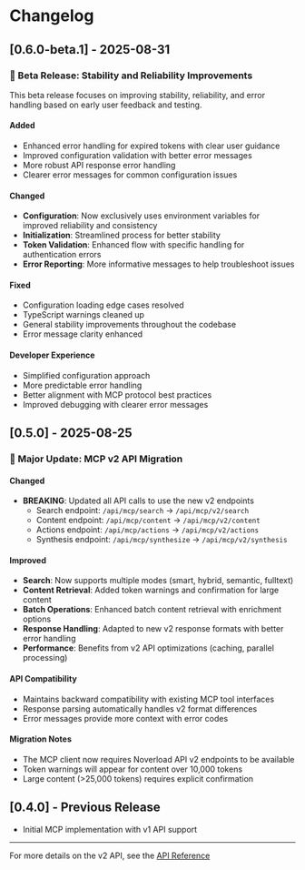 # Changelog

## [0.6.0-beta.1] - 2025-08-31

### 🎯 Beta Release: Stability and Reliability Improvements

This beta release focuses on improving stability, reliability, and error handling based on early user feedback and testing.

#### Added

- Enhanced error handling for expired tokens with clear user guidance
- Improved configuration validation with better error messages
- More robust API response error handling
- Clearer error messages for common configuration issues

#### Changed

- **Configuration**: Now exclusively uses environment variables for improved reliability and consistency
- **Initialization**: Streamlined process for better stability
- **Token Validation**: Enhanced flow with specific handling for authentication errors
- **Error Reporting**: More informative messages to help troubleshoot issues

#### Fixed

- Configuration loading edge cases resolved
- TypeScript warnings cleaned up
- General stability improvements throughout the codebase
- Error message clarity enhanced

#### Developer Experience

- Simplified configuration approach
- More predictable error handling
- Better alignment with MCP protocol best practices
- Improved debugging with clearer error messages

## [0.5.0] - 2025-08-25

### 🚀 Major Update: MCP v2 API Migration

#### Changed

- **BREAKING**: Updated all API calls to use the new v2 endpoints
  - Search endpoint: `/api/mcp/search` → `/api/mcp/v2/search`
  - Content endpoint: `/api/mcp/content` → `/api/mcp/v2/content`
  - Actions endpoint: `/api/mcp/actions` → `/api/mcp/v2/actions`
  - Synthesis endpoint: `/api/mcp/synthesize` → `/api/mcp/v2/synthesis`

#### Improved

- **Search**: Now supports multiple modes (smart, hybrid, semantic, fulltext)
- **Content Retrieval**: Added token warnings and confirmation for large content
- **Batch Operations**: Enhanced batch content retrieval with enrichment options
- **Response Handling**: Adapted to new v2 response formats with better error handling
- **Performance**: Benefits from v2 API optimizations (caching, parallel processing)

#### API Compatibility

- Maintains backward compatibility with existing MCP tool interfaces
- Response parsing automatically handles v2 format differences
- Error messages provide more context with error codes

#### Migration Notes

- The MCP client now requires Noverload API v2 endpoints to be available
- Token warnings will appear for content over 10,000 tokens
- Large content (>25,000 tokens) requires explicit confirmation

## [0.4.0] - Previous Release

- Initial MCP implementation with v1 API support

---

For more details on the v2 API, see the [API Reference](https://www.noverload.com/docs/integrations/api)

